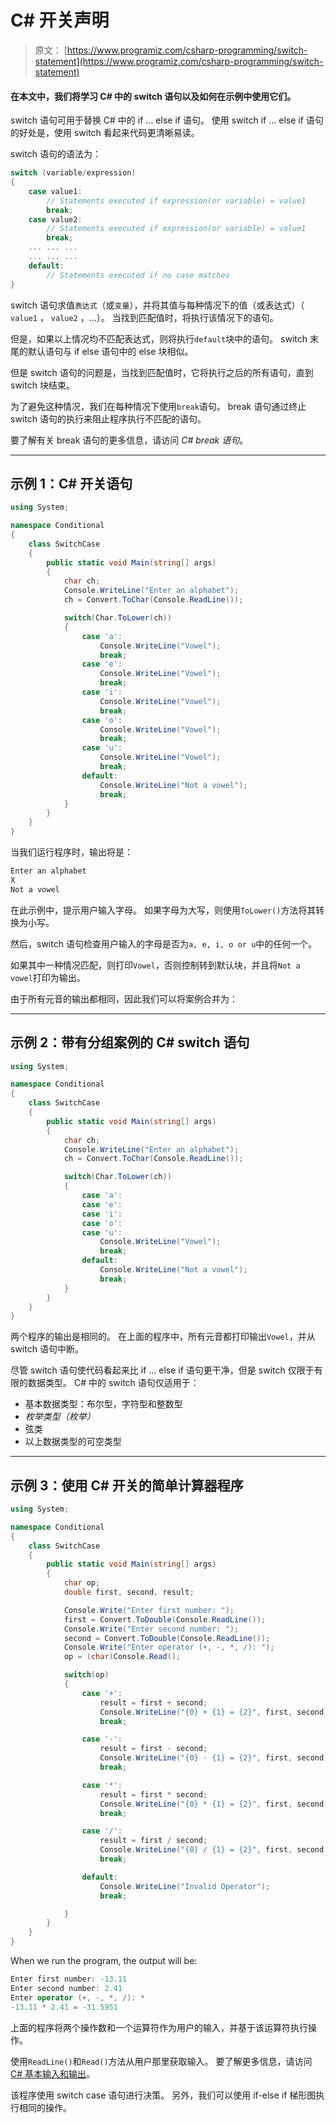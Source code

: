 # C# 开关声明

> 原文： [https://www.programiz.com/csharp-programming/switch-statement](https://www.programiz.com/csharp-programming/switch-statement)

#### 在本文中，我们将学习 C# 中的 switch 语句以及如何在示例中使用它们。

switch 语句可用于替换 C# 中的 if ... else if 语句。 使用 switch if ... else if 语句的好处是，使用 switch 看起来代码更清晰易读。

switch 语句的语法为：

```cs
switch (variable/expression)
{
    case value1:
        // Statements executed if expression(or variable) = value1
        break;
    case value2:
        // Statements executed if expression(or variable) = value1
        break;
    ... ... ... 
    ... ... ... 
    default:
        // Statements executed if no case matches
}

```

switch 语句求值`表达式`（或`变量`），并将其值与每种情况下的值（或表达式）（ `value1` ， `value2` ，…）。 当找到匹配值时，将执行该情况下的语句。

但是，如果以上情况均不匹配表达式，则将执行`default`块中的语句。 switch 末尾的默认语句与 if else 语句中的 else 块相似。

但是 switch 语句的问题是，当找到匹配值时，它将执行之后的所有语句，直到 switch 块结束。

为了避免这种情况，我们在每种情况下使用`break`语句。 break 语句通过终止 switch 语句的执行来阻止程序执行不匹配的语句。

要了解有关 break 语句的更多信息，请访问 *C# break 语句*。

* * *

## 示例 1：C# 开关语句

```cs
using System;

namespace Conditional
{
    class SwitchCase
    {
        public static void Main(string[] args)
        {
            char ch;
            Console.WriteLine("Enter an alphabet");
            ch = Convert.ToChar(Console.ReadLine());

            switch(Char.ToLower(ch))
            {
                case 'a':
                    Console.WriteLine("Vowel");
                    break;
                case 'e':
                    Console.WriteLine("Vowel");
                    break;
                case 'i':
                    Console.WriteLine("Vowel");
                    break;
                case 'o':
                    Console.WriteLine("Vowel");
                    break;
                case 'u':
                    Console.WriteLine("Vowel");
                    break;
                default:
                    Console.WriteLine("Not a vowel");
                    break;
            }
        }
    }
} 
```

当我们运行程序时，输出将是：

```cs
Enter an alphabet
X
Not a vowel 
```

在此示例中，提示用户输入字母。 如果字母为大写，则使用`ToLower()`方法将其转换为小写。

然后，switch 语句检查用户输入的字母是否为`a, e, i, o or u`中的任何一个。

如果其中一种情况匹配，则打印`Vowel`，否则控制转到默认块，并且将`Not a vowel`打印为输出。

由于所有元音的输出都相同，因此我们可以将案例合并为：

* * *

## 示例 2：带有分组案例的 C# switch 语句

```cs
using System;

namespace Conditional
{
    class SwitchCase
    {
        public static void Main(string[] args)
        {
            char ch;
            Console.WriteLine("Enter an alphabet");
            ch = Convert.ToChar(Console.ReadLine());

            switch(Char.ToLower(ch))
            {
                case 'a':
                case 'e':
                case 'i':
                case 'o':
                case 'u':
                    Console.WriteLine("Vowel");
                    break;
                default:
                    Console.WriteLine("Not a vowel");
                    break;
            }
        }
    }
} 
```

两个程序的输出是相同的。 在上面的程序中，所有元音都打印输出`Vowel`，并从 switch 语句中断。

尽管 switch 语句使代码看起来比 if ... else if 语句更干净，但是 switch 仅限于有限的数据类型。 C# 中的 switch 语句仅适用于：

*   基本数据类型：布尔型，字符型和整数型
*   *枚举类型（枚举）*
*   弦类
*   以上数据类型的可空类型

* * *

## 示例 3：使用 C# 开关的简单计算器程序

```cs
using System;

namespace Conditional
{
    class SwitchCase
    {
        public static void Main(string[] args)
        {
            char op;
            double first, second, result;

            Console.Write("Enter first number: ");
            first = Convert.ToDouble(Console.ReadLine());
            Console.Write("Enter second number: ");
            second = Convert.ToDouble(Console.ReadLine());
            Console.Write("Enter operator (+, -, *, /): ");
            op = (char)Console.Read();

            switch(op)
            {
                case '+':
                    result = first + second;
                    Console.WriteLine("{0} + {1} = {2}", first, second, result);
                    break;

                case '-':
                    result = first - second;
                    Console.WriteLine("{0} - {1} = {2}", first, second, result);
                    break;

                case '*':
                    result = first * second;
                    Console.WriteLine("{0} * {1} = {2}", first, second, result);
                    break;

                case '/':
                    result = first / second;
                    Console.WriteLine("{0} / {1} = {2}", first, second, result);
                    break;

                default:
                    Console.WriteLine("Invalid Operator");
                    break;

            }
        }
    }
} 
```

When we run the program, the output will be:

```cs
Enter first number: -13.11
Enter second number: 2.41
Enter operator (+, -, *, /): *
-13.11 * 2.41 = -31.5951 
```

上面的程序将两个操作数和一个运算符作为用户的输入，并基于该运算符执行操作。

使用`ReadLine()`和`Read()`方法从用户那里获取输入。 要了解更多信息，请访问 [C# 基本输入和输出](/csharp-programming/basic-input-output "Basic input and output in C#")。

该程序使用 switch case 语句进行决策。 另外，我们可以使用 if-else if 梯形图执行相同的操作。